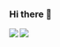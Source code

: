 ### Hi there 👋
<div>
<img align="left" src="https://github-readme-stats.vercel.app/api?username=syz913&show_icons=true" />
</div>

<div>
<img align="left" src="https://github-readme-stats.vercel.app/api/top-langs/?username=syz913" />
</div>

<!--
**syz913/syz913** is a ✨ _special_ ✨ repository because its `README.md` (this file) appears on your GitHub profile.

Here are some ideas to get you started:

- 🔭 I’m currently working on ...
- 🌱 I’m currently learning ...
- 👯 I’m looking to collaborate on ...
- 🤔 I’m looking for help with ...
- 💬 Ask me about ...
- 📫 How to reach me: ...
- 😄 Pronouns: ...
- ⚡ Fun fact: ...
-->
